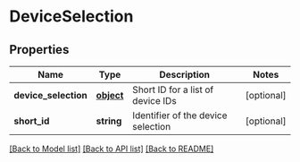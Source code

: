 # DeviceSelection

## Properties
Name | Type | Description | Notes
------------ | ------------- | ------------- | -------------
**device_selection** | [**object**](.md) | Short ID for a list of device IDs | [optional] 
**short_id** | **string** | Identifier of the device selection | [optional] 

[[Back to Model list]](../README.md#documentation-for-models) [[Back to API list]](../README.md#documentation-for-api-endpoints) [[Back to README]](../README.md)

